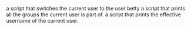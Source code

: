  a script that switches the current user to the user betty
a script that prints all the groups the current user is part of.
a script that prints the effective username of the current user.

